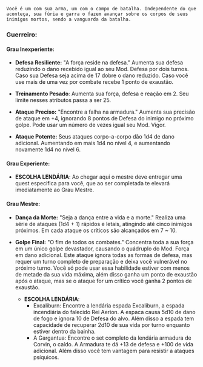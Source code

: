  ```
Você é um com sua arma, um com o campo de batalha. Independente do que aconteça, sua fúria e garra o fazem avançar sobre os corpos de seus inimigos mortos, sendo a vanguarda da batalha. 
```


### Guerreiro:

#### Grau Inexperiente:
    
- **Defesa Resiliente:** "A força reside na defesa." Aumenta sua defesa reduzindo o dano recebido igual ao seu Mod. Defesa por dois turnos. Caso sua Defesa seja acima de 17 dobre o dano reduzido. Caso você use mais de uma vez por combate recebe 1 ponto de exaustão.
	
- **Treinamento Pesado**: Aumenta sua força, defesa e reação em 2. Seu limite nesses atributos passa a ser 25.
	
- **Ataque Preciso:** "Encontre a falha na armadura." Aumenta sua precisão de ataque em +4, ignorando 8 pontos de Defesa do inimigo no próximo golpe. Pode usar um número de vezes igual seu Mod. Vigor.
	
- **Ataque Potente:** Seus ataques corpo-a-corpo dão 1d4 de dano adicional. Aumentando em mais 1d4 no nível 4, e aumentando novamente 1d4 no nível 6.

#### Grau Experiente: 

- **ESCOLHA LENDÁRIA**: Ao chegar aqui o mestre deve entregar uma quest especifica para você, que ao ser completada te elevará imediatamente ao Grau Mestre.

#### Grau Mestre: 

- **Dança da Morte:** "Seja a dança entre a vida e a morte." Realiza uma série de ataques (1d4 + 1) rápidos e letais, atingindo até cinco inimigos próximos. Em cada ataque os críticos são alcançados em 7 ~ 10.
    
- **Golpe Final:** "O fim de todos os combates." Concentra toda a sua força em um único golpe devastador, causando o quádruplo do Mod. Força em dano adicional. Este ataque ignora todas as formas de defesa, mas requer um turno completo de preparação e deixa você vulnerável no próximo turno. Você só pode usar essa habilidade estiver com menos de metade da sua vida máxima, além disso ganha um ponto de exaustão após o ataque, mas se o ataque for um crítico você ganha 2 pontos de exaustão.
	  
  - **ESCOLHA LENDÁRIA**:
	  - Excaliburn: Encontre a lendária espada Excaliburn, a espada incendiária do falecido Rei Aerion. A espaca causa 5d10 de dano de fogo e ignora 10 de Defesa do alvo. Além disso a espada tem capacidade de recuperar 2d10 de sua vida por turno enquanto estiver dentro da bainha.
	  - A Gargantua: Encontre o set completo da lendária armadura de Corvin, o caído. A Armadura te dá +13 de defesa e +100 de vida adicional. Além disso você tem vantagem para resistir a ataques psíquicos.

